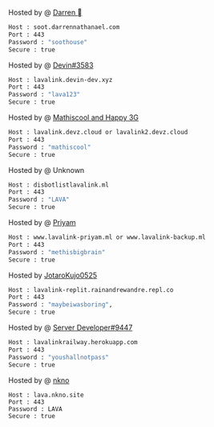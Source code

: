 Hosted by @ [Darren ](https://discord.darrennathanael.com)
```bash
Host : soot.darrennathanael.com
Port : 443
Password : "soothouse"
Secure : true
```
Hosted by @ [Devin#3583](https://github.com/DevinOfficial)
```bash
Host : lavalink.devin-dev.xyz
Port : 443
Password : "lava123"
Secure : true
```
Hosted by @ [Mathiscool and Happy 3G](https://discord.io/botsuniversity)
```bash
Host : lavalink.devz.cloud or lavalink2.devz.cloud
Port : 443
Password : "mathiscool"
Secure : true
```
Hosted by @ Unknown
```bash
Host : disbotlistlavalink.ml
Port : 443
Password : "LAVA"
Secure : true
```
Hosted by @ [Priyam](https://www.priyam.ml)
```bash
Host : www.lavalink-priyam.ml or www.lavalink-backup.ml
Port : 443
Password : "methisbigbrain"
Secure : true
```

Hosted by [JotaroKujo0525](https://github.com/JotaroKujo0525)
```bash
Host : lavalink-replit.rainandrewandre.repl.co
Port : 443
Password : "maybeiwasboring",
Secure : true
```

Hosted by @ [Server Developer#9447](https://duck.is-a.dev)
```bash
Host : lavalinkrailway.herokuapp.com
Port : 443
Password : "youshallnotpass"
Secure : true
```
Hosted by @ [nkno](https://nkno.site)
```
Host : lava.nkno.site
Port : 443
Password : LAVA
Secure : true
```
